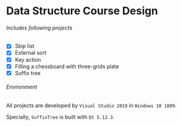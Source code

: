 # Data Structure Course Design

###### Includes following projects

+ [x] Skip list
+ [x] External sort
+ [x] Key action
+ [x] Filling a chessboard with three-grids plate
+ [x] Suffix tree

###### Environment

All projects are developed by `Visual Studio 2019` in `Windows 10 1809`. 

Specially, `SuffixTree` is built with `Qt 5.12.3`.